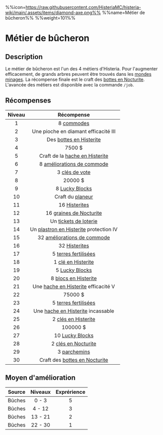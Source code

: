%%icon=https://raw.githubusercontent.com/HisteriaMC/histeria-wiki/main/.assets/items/diamond-axe.png%%
%%name=Métier de bûcheron%%
%%weight=101%%

# Métier de bûcheron
## Description
Le métier de bûcheron est l'un des 4 métiers d'Histeria. Pour l'augmenter efficacement, de grands arbres peuvent être trouvés dans les [mondes minages](https://histeria.fr/wiki/mondes/minage-servers).
La récompense finale est le craft des [bottes en Nocturite](https://histeria.fr/wiki/armures/nocturite-boots).
L'avancée des métiers est disponible avec la commande `/job`.

## Récompenses

| Niveau | Récompense |
|:---:|:---:|
| 1 | 8 [commodes](https://histeria.fr/wiki/blocs/drawer) |
| 2 | Une pioche en diamant efficacité III |
| 3 | Des [bottes en Histerite](https://histeria.fr/wiki/armures/histerite-boots) |
| 4 | 7500 $ |
| 5 | Craft de la [hache en Histerite](https://histeria.fr/wiki/outils/histerite-axe) |
| 6 | 8 [améliorations de commode](https://histeria.fr/wiki/objets/drawer-upgrade) |
| 7 | 3 [clés de vote](https://histeria.fr/wiki/clés/vote-key) |
| 8 | 20000 $ |
| 9 | 8 [Lucky Blocks](https://histeria.fr/wiki/blocs/lucky-block) |
| 10 | Craft du [planeur](https://histeria.fr/wiki/objets/hang-glider) |
| 11 | 16 [Histerites](https://histeria.fr/wiki/ressources/histerite) |
| 12 | 16 [graines de Nocturite](https://histeria.fr/wiki/ressources/nocturite-seed) |
| 13 | Un [tickets de loterie](https://histeria.fr/wiki/objets/lottery-ticket) |
| 14 | Un [plastron en Histerite](https://histeria.fr/wiki/armures/histerite-chestplate) protection IV |
| 15 | 32 [améliorations de commode](https://histeria.fr/wiki/objets/drawer-upgrade) |
| 16 | 32 [Histerites](https://histeria.fr/wiki/ressources/histerite) |
| 17 | 5 [terres fertilisées](https://histeria.fr/wiki/blocs/fertilized-dirt) |
| 18 | 1 [clé en Histerite](https://histeria.fr/wiki/clés/histerite-key) |
| 19 | 5 [Lucky Blocks](https://histeria.fr/wiki/blocs/lucky-block) |
| 20 | 8 [blocs en Histerite](https://histeria.fr/wiki/ressources/histerite-block) |
| 21 | Une [hache en Histerite](https://histeria.fr/wiki/outils/histerite-axe) efficacité V |
| 22 | 75000 $ |
| 23 | 5 [terres fertilisées](https://histeria.fr/wiki/blocs/fertilized-dirt) |
| 24 | Une [hache en Histerite](https://histeria.fr/wiki/outils/histerite-axe) incassable |
| 25 | 2 [clés en Histerite](https://histeria.fr/wiki/clés/histerite-key) |
| 26 | 100000 $ |
| 27 | 10 [Lucky Blocks](https://histeria.fr/wiki/blocs/lucky-block) |
| 28 | 2 [clés en Nocturite](https://histeria.fr/wiki/clés/nocturite-key) |
| 29 | 3 [parchemins](https://histeria.fr/wiki/objets/forge-note) |
| 30 | Craft des [bottes en Nocturite](https://histeria.fr/wiki/armures/nocturite-boots) |

## Moyen d'amélioration

| Source | Niveaux | Exprérience |
|:---:|:---:|:---:|
| Bûches | 0 - 3 | 5 |
| Bûches | 4 - 12 | 3 |
| Bûches | 13 - 21 | 2 |
| Bûches | 22 - 30 | 1 |
